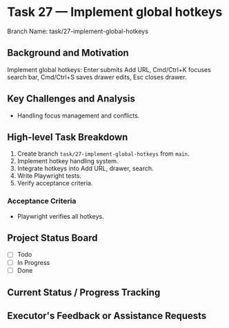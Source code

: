 # Task 27 — Implement global hotkeys

Branch Name: task/27-implement-global-hotkeys

## Background and Motivation
Implement global hotkeys: Enter submits Add URL, Cmd/Ctrl+K focuses search bar, Cmd/Ctrl+S saves drawer edits, Esc closes drawer.

## Key Challenges and Analysis
- Handling focus management and conflicts.

## High-level Task Breakdown
1. Create branch `task/27-implement-global-hotkeys` from `main`.
2. Implement hotkey handling system.
3. Integrate hotkeys into Add URL, drawer, search.
4. Write Playwright tests.
5. Verify acceptance criteria.

### Acceptance Criteria
- Playwright verifies all hotkeys.

## Project Status Board
- [ ] Todo
- [ ] In Progress
- [ ] Done

## Current Status / Progress Tracking

## Executor's Feedback or Assistance Requests
